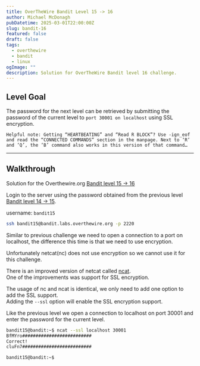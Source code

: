 ```yaml
---
title: OverTheWire Bandit Level 15 -> 16
author: Michael McDonagh
pubDatetime: 2025-03-01T22:00:00Z
slug: bandit-16
featured: false
draft: false
tags:
  - overthewire
  - bandit
  - linux
ogImage: ""
description: Solution for OverTheWire Bandit level 16 challenge.
---
```


## Level Goal

The password for the next level can be retrieved by submitting the password of the current level to `port 30001 on localhost` using SSL encryption.

`Helpful note: Getting “HEARTBEATING” and “Read R BLOCK”? Use -ign_eof and read the “CONNECTED COMMANDS” section in the manpage. Next to ‘R’ and ‘Q’, the ‘B’ command also works in this version of that command…`

---

## Walkthrough

Solution for the Overthewire.org [Bandit level 15 -> 16](https://overthewire.org/wargames/bandit/bandit16.html)

Login to the server using the password obtained from the previous level [Bandit level 14 -> 15](/posts/overthewire/bandit-15).  

username: `bandit15`  

```bash
ssh bandit15@bandit.labs.overthewire.org -p 2220
```

Similar to previous challenge we need to open a connection to a port on localhost, the difference this time is that we need to use encryption.  

Unfortunately netcat(nc) does not use encryption so we cannot use it for this challenge.

There is an improved version of netcat called [ncat](https://nmap.org/ncat/).  
One of the improvements was support for SSL encryption.  

The usage of nc and ncat is identical, we only need to add one option to add the SSL support.  
Adding the `--ssl` option will enable the SSL encryption support.

Like the previous level we open a connection to localhost on port 30001 and enter the password for the current level.

```bash
bandit15@bandit:~$ ncat --ssl localhost 30001
BfMYro##########################
Correct!
cluFn7##########################

bandit15@bandit:~$ 
```
